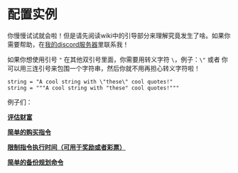 # 配置实例

你慢慢试试就会啦！但是请先阅读wiki中的引导部分来理解究竟发生了啥。如果你需要帮助，在[我的discord服务器](https://discordapp.com/invite/ZHZ9Z8T)里联系我！

如果你想使用引号 `"` 在其他双引号里面，你需要用转义字符 `\`，例子：`\"` 或者 你可以用三连引号来包围一个字符串，然后你就不用再担心转义字符啦！

```text
string = "A cool string with \"these\" cool quotes!"
string = """A cool string with "these" cool quotes!"""
```

例子们：

[**评估财富**](https://github.com/Scott-CT/CommandUtilswiki-zh_CN/wiki/%E8%AF%84%E4%BC%B0%E8%B4%A2%E5%AF%8C)

[**简单的购买指令**](https://github.com/Scott-CT/CommandUtilswiki-zh_CN/wiki/%E7%AE%80%E5%8D%95%E7%9A%84%E8%B4%AD%E4%B9%B0%E6%8C%87%E4%BB%A4)

[**限制指令执行时间（可用于奖励或者彩票）**](https://github.com/Scott-CT/CommandUtilswiki-zh_CN/wiki/%E9%99%90%E5%88%B6%E6%8C%87%E4%BB%A4%E6%89%A7%E8%A1%8C%E6%97%B6%E9%97%B4)

[**简单的备份规划命令**](https://github.com/Scott-CT/CommandUtilswiki-zh_CN/wiki/%E7%AE%80%E5%8D%95%E7%9A%84%E5%A4%87%E4%BB%BD%E8%A7%84%E5%88%92%E5%91%BD%E4%BB%A4)

